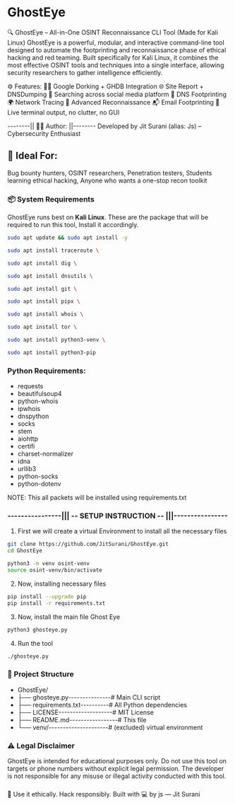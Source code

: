 # GhostEye

🔍 GhostEye – All-in-One OSINT Reconnaissance CLI Tool (Made for Kali Linux)
GhostEye is a powerful, modular, and interactive command-line tool designed to automate the footprinting and reconnaissance phase of ethical hacking and red teaming. Built specifically for Kali Linux, it combines the most effective OSINT tools and techniques into a single interface, allowing security researchers to gather intelligence efficiently.

⚙️ Features:
🕵️‍♂️ Google Dorking + GHDB Integration
🌐 Site Report + DNSDumping
👤 Searching across social media platform
📡 DNS Footprinting 
🌍 Network Tracing
🎯 Advanced Reconnaissance
📬 Email Footprinting 
🧠 Live terminal output, no clutter, no GUI


--------|| 🧑‍💻 Author: ||--------
Developed by Jit Surani (alias: Js) – Cybersecurity Enthusiast

## 🧠 Ideal For:
Bug bounty hunters, 
OSINT researchers, 
Penetration testers, 
Students learning ethical hacking, 
Anyone who wants a one-stop recon toolkit

### 📦 System Requirements

GhostEye runs best on **Kali Linux**. 
These are the package that will be required to run this tool, Install it accordingly.
```bash
sudo apt update && sudo apt install -y
```
```bash
sudo apt install traceroute \
```
```bash
sudo apt install dig \
```
```bash
sudo apt install dnsutils \
```
```bash
sudo apt install git \
```
```bash
sudo apt install pipx \
```
```bash
sudo apt install whois \
```
```bash
sudo apt install tor \
```
```bash
sudo apt install python3-venv \
```
```bash
sudo apt install python3-pip
```

### Python Requirements:
- requests
- beautifulsoup4
- python-whois
- ipwhois
- dnspython
- socks
- stem
- aiohttp
- certifi
- charset-normalizer
- idna
- urllib3
- python-socks
- python-dotenv

NOTE: This all packets will be installed using requirements.txt

### ----------------||| -- SETUP INSTRUCTION -- |||----------------

1) First we will create a virtual Environment to install all the necessary files
```bash
git clone https://github.com/JitSurani/GhostEye.git
cd GhostEye
```
```bash
python3 -m venv osint-venv
source osint-venv/bin/activate
```

2) Now, installing necessary files
```bash
pip install --upgrade pip
pip install -r requirements.txt
```

3) Now, install the main file Ghost Eye
```bash
python3 ghosteye.py
```

4) Run the tool
```bash
./ghosteye.py
```


### 📁 Project Structure
- GhostEye/
- ├── ghosteye.py---------------# Main CLI script
- ├── requirements.txt----------# All Python dependencies
- ├── LICENSE-------------------# MIT License
- ├── README.md-----------------# This file 
- └── venv/---------------------# (excluded) virtual environment



### ⚠️ Legal Disclaimer
GhostEye is intended for educational purposes only.
Do not use this tool on targets or phone numbers without explicit legal permission.
The developer is not responsible for any misuse or illegal activity conducted with this tool.


###
🔐 Use it ethically. Hack responsibly.
Built with 💻 by js — Jit Surani
###




